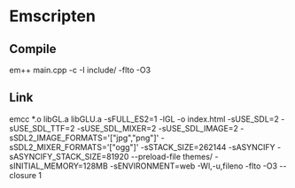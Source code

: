 # Emscripten

## Compile

em++ main.cpp -c -I include/ -flto -O3

## Link

emcc *.o libGL.a libGLU.a -sFULL_ES2=1 -lGL -o index.html -sUSE_SDL=2 -sUSE_SDL_TTF=2 -sUSE_SDL_MIXER=2 -sUSE_SDL_IMAGE=2 -sSDL2_IMAGE_FORMATS='["jpg","png"]' -sSDL2_MIXER_FORMATS='["ogg"]' -sSTACK_SIZE=262144 -sASYNCIFY -sASYNCIFY_STACK_SIZE=81920 --preload-file themes/ -sINITIAL_MEMORY=128MB -sENVIRONMENT=web -Wl,-u,fileno -flto -O3 --closure 1
